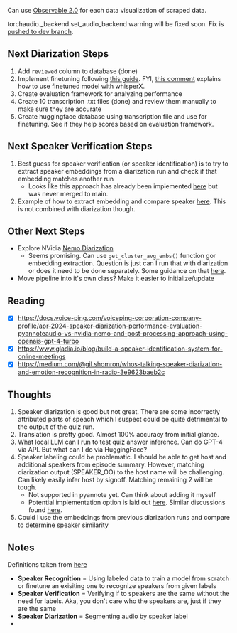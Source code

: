 Can use [Observable 2.0](https://observablehq.com/blog/observable-2-0) for each data visualization of scraped data.

torchaudio._backend.set_audio_backend warning will be fixed soon. Fix
is [pushed to dev branch](https://github.com/pyannote/pyannote-audio/issues/1576).

## Next Diarization Steps

1. Add `reviewed` column to database (done)
2. Implement finetuning following [this guide](https://huggingface.co/blog/fine-tune-whisper).
   FYI, [this comment](https://github.com/m-bain/whisperX/issues/530#issuecomment-1773342094) explains how to use
   finetuned model with whisperX.
3. Create evaluation framework for analyzing performance
4. Create 10 transcription .txt files (done) and review them manually to make sure they are accurate
5. Create huggingface database using transcription file and use for finetuning. See if they help scores based on evaluation framework. 

## Next Speaker Verification Steps
1. Best guess for speaker verification (or speaker identification) is to try to extract speaker embeddings from a diarization run and check if that embedding matches another run
   - Looks like this approach has already been implemented [here](https://github.com/pyannote/pyannote-audio/issues/1383) but was never merged to main. 
2. Example of how to extract embedding and compare speaker [here](https://github.com/pyannote/pyannote-audio/blob/develop/tutorials/speaker_verification.ipynb). This is not combined with diarization though.

## Other Next Steps
- Explore NVidia [Nemo Diarization](https://docs.nvidia.com/nemo-framework/user-guide/latest/nemotoolkit/asr/speaker_diarization/resources.html)
  - Seems promising. Can use `get_cluster_avg_embs()` function gor embedding extraction. Question is just can I run that with diarization or does it need to be done separately. Some guidance on that [here](https://github.com/NVIDIA/NeMo/issues/8171). 
- Move pipeline into it's own class? Make it easier to initialize/update

## Reading
- [x] https://docs.voice-ping.com/voiceping-corporation-company-profile/apr-2024-speaker-diarization-performance-evaluation-pyannoteaudio-vs-nvidia-nemo-and-post-processing-approach-using-openais-gpt-4-turbo
- [x] https://www.gladia.io/blog/build-a-speaker-identification-system-for-online-meetings
- [x] https://medium.com/@gil.shomron/whos-talking-speaker-diarization-and-emotion-recognition-in-radio-3e9623baeb2c

## Thoughts
1. Speaker diarization is good but not great. There are some incorrectly attributed parts of speach which I suspect
   could be quite detrimental to the output of the quiz run.
2. Translation is pretty good. Almost 100% accuracy from initial glance.
3. What local LLM can I run to test quiz answer inference. Can do GPT-4 via API. But what can I do via HuggingFace?
4. Speaker labeling could be problematic. I should be able to get host and additional speakers from episode summary.
   However, matching diarization output (SPEAKER_OO) to the host name will be challenging. Can likely easily infer host
   by signoff. Matching remaining 2 will be tough.
    - Not supported in pyannote yet. Can think about adding it myself
    - Potential implementation option is laid out [here](https://github.com/pyannote/pyannote-audio/discussions/1667).
      Similar discussions
      found [here](https://github.com/pyannote/pyannote-audio/discussions/1226#discussioncomment-4686072).
5. Could I use the embeddings from previous diarization runs and compare to determine speaker similarity

## Notes
Definitions taken from [here](https://github.com/NVIDIA/NeMo/issues/1710#issuecomment-776261922)
- **Speaker Recognition** = Using labeled data to train a model from scratch or finetune an exisiting one to recognize speakers from given labels
- **Speaker Verification** = Verifying if to speakers are the same without the need for labels. Aka, you don't care who the speakers are, just if they are the same
- **Speaker Diarization** = Segmenting audio by speaker label
- 